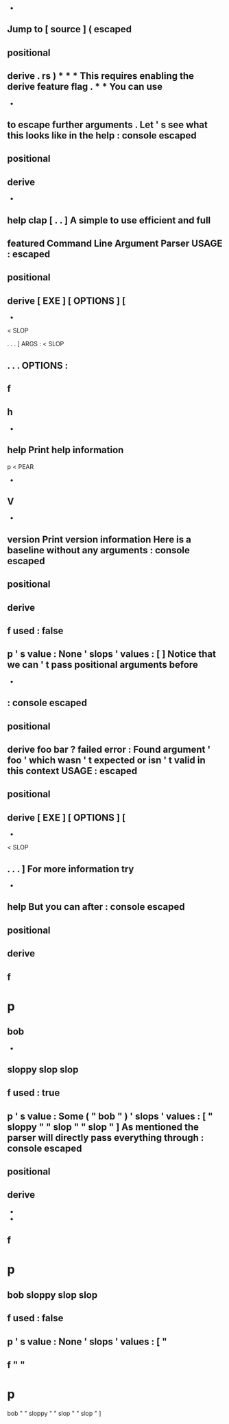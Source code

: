 *
Jump
to
[
source
]
(
escaped
-
positional
-
derive
.
rs
)
*
*
*
This
requires
enabling
the
derive
feature
flag
.
*
*
You
can
use
-
-
to
escape
further
arguments
.
Let
'
s
see
what
this
looks
like
in
the
help
:
console
escaped
-
positional
-
derive
-
-
help
clap
[
.
.
]
A
simple
to
use
efficient
and
full
-
featured
Command
Line
Argument
Parser
USAGE
:
escaped
-
positional
-
derive
[
EXE
]
[
OPTIONS
]
[
-
-
<
SLOP
>
.
.
.
]
ARGS
:
<
SLOP
>
.
.
.
OPTIONS
:
-
f
-
h
-
-
help
Print
help
information
-
p
<
PEAR
>
-
V
-
-
version
Print
version
information
Here
is
a
baseline
without
any
arguments
:
console
escaped
-
positional
-
derive
-
f
used
:
false
-
p
'
s
value
:
None
'
slops
'
values
:
[
]
Notice
that
we
can
'
t
pass
positional
arguments
before
-
-
:
console
escaped
-
positional
-
derive
foo
bar
?
failed
error
:
Found
argument
'
foo
'
which
wasn
'
t
expected
or
isn
'
t
valid
in
this
context
USAGE
:
escaped
-
positional
-
derive
[
EXE
]
[
OPTIONS
]
[
-
-
<
SLOP
>
.
.
.
]
For
more
information
try
-
-
help
But
you
can
after
:
console
escaped
-
positional
-
derive
-
f
-
p
=
bob
-
-
sloppy
slop
slop
-
f
used
:
true
-
p
'
s
value
:
Some
(
"
bob
"
)
'
slops
'
values
:
[
"
sloppy
"
"
slop
"
"
slop
"
]
As
mentioned
the
parser
will
directly
pass
everything
through
:
console
escaped
-
positional
-
derive
-
-
-
f
-
p
=
bob
sloppy
slop
slop
-
f
used
:
false
-
p
'
s
value
:
None
'
slops
'
values
:
[
"
-
f
"
"
-
p
=
bob
"
"
sloppy
"
"
slop
"
"
slop
"
]
